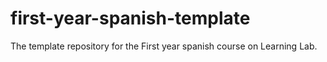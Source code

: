 # first-year-spanish-template
The template repository for the First year spanish course on Learning Lab.
